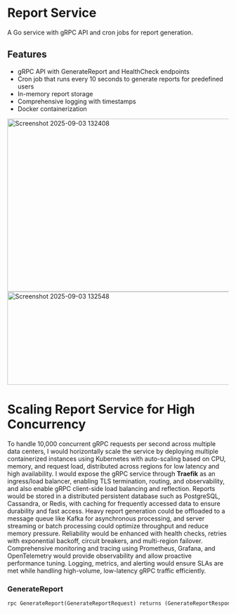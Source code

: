 # Report Service

A Go service with gRPC API and cron jobs for report generation.

## Features

- gRPC API with GenerateReport and HealthCheck endpoints
- Cron job that runs every 10 seconds to generate reports for predefined users
- In-memory report storage
- Comprehensive logging with timestamps
- Docker containerization

<img width="1051" height="394" alt="Screenshot 2025-09-03 132408" src="https://github.com/user-attachments/assets/db2d1be0-e801-44fd-9b87-930fc6e0c316" />

<img width="769" height="212" alt="Screenshot 2025-09-03 132548" src="https://github.com/user-attachments/assets/3def989b-0b20-40ce-b195-00d02537f551" />

# Scaling Report Service for High Concurrency

To handle 10,000 concurrent gRPC requests per second across multiple data centers, I would horizontally scale the service by deploying multiple containerized instances using Kubernetes with auto-scaling based on CPU, memory, and request load, distributed across regions for low latency and high availability. I would expose the gRPC service through **Traefik** as an ingress/load balancer, enabling TLS termination, routing, and observability, and also enable gRPC client-side load balancing and reflection. Reports would be stored in a distributed persistent database such as PostgreSQL, Cassandra, or Redis, with caching for frequently accessed data to ensure durability and fast access. Heavy report generation could be offloaded to a message queue like Kafka for asynchronous processing, and server streaming or batch processing could optimize throughput and reduce memory pressure. Reliability would be enhanced with health checks, retries with exponential backoff, circuit breakers, and multi-region failover. Comprehensive monitoring and tracing using Prometheus, Grafana, and OpenTelemetry would provide observability and allow proactive performance tuning. Logging, metrics, and alerting would ensure SLAs are met while handling high-volume, low-latency gRPC traffic efficiently.

### GenerateReport
```protobuf
rpc GenerateReport(GenerateReportRequest) returns (GenerateReportResponse)```





